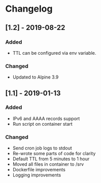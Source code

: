# Changelog

## [1.2] - 2019-08-22
### Added
- TTL can be configured via env variable.

### Changed
- Updated to Alpine 3.9


## [1.1] - 2019-01-13
### Added
- IPv6 and AAAA records support
- Run script on container start

### Changed
- Send cron job logs to stdout
- Re-wrote some parts of code for clarity
- Default TTL from 5 minutes to 1 hour
- Moved all files in container to /srv
- Dockerfile improvements
- Logging improvements
